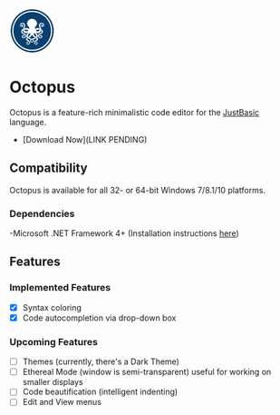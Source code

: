 <img src="regular.png" alt="octopus logo" width="80"></img>
# Octopus

Octopus is a feature-rich minimalistic code editor for the [JustBasic](justbasic.com) language.

- [Download Now](LINK PENDING)

## Compatibility

Octopus is available for all 32- or 64-bit Windows 7/8.1/10 platforms.

### Dependencies

-Microsoft .NET Framework 4+ (Installation instructions [here](https://www.microsoft.com/en-us/download/details.aspx?id=30653))

## Features

### Implemented Features

- [X] Syntax coloring
- [X] Code autocompletion via drop-down box

### Upcoming Features

- [ ] Themes (currently, there's a Dark Theme)
- [ ] Ethereal Mode (window is semi-transparent) useful for working on smaller displays
- [ ] Code beautification (intelligent indenting)
- [ ] Edit and View menus
